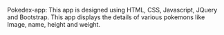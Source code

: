 Pokedex-app: This app is designed using HTML, CSS, Javascript, JQuery and Bootstrap. This app displays the details of various pokemons like Image, name, height and weight.